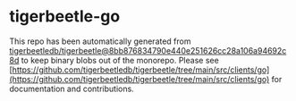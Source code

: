# tigerbeetle-go
This repo has been automatically generated from [tigerbeetledb/tigerbeetle@8bb876834790e440e251626cc28a106a94692c8d](https://github.com/tigerbeetledb/tigerbeetle/commit/8bb876834790e440e251626cc28a106a94692c8d) to keep binary blobs out of the monorepo. Please see [https://github.com/tigerbeetledb/tigerbeetle/tree/main/src/clients/go](https://github.com/tigerbeetledb/tigerbeetle/tree/main/src/clients/go) for documentation and contributions.
